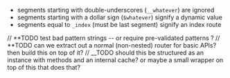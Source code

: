 - segments starting with double-underscores (`__whatever`) are ignored
- segments starting with a dollar sign (`$whatever`) signify a dynamic value
- segments equal to `_index` (must be last segment) signify an index route

// **TODO test bad pattern strings -- or require pre-validated patterns ?
// **TODO can we extract out a normal (non-nested) router for basic APIs? then build this on top of it?
// \_\_TODO should this be structured as an instance with methods and an internal cache? or maybe a small wrapper on top of this that does that?
